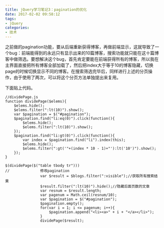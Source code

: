 ```yaml
---
title: jQuery学习笔记3：pagination的优化
date: 2017-02-02 09:58:12
tags:
- jQuery
categories:
- 技术
---
```

之前做的pagination功能，要从后端重新获得博客，再做前端显示，这就导致了一个bug：前端能得到的永远只有显示出来的10篇博客，搜索功能就只能在这十篇博客中做筛选。要想解决这个bug，首先肯定要能在前端获得所有的博客，所以我在主界面直接把所有博客全部加载了，然后把index大于等于10的博客隐藏，切换page的时候切换显示不同的博客。在搜索筛选完毕后，同样进行上述的分页操作，由于使用了两次，可以将这个分页方法单独提出来复用。

下面贴上代码。

```
//dividePage.js
function dividePage($elems){
	$elems.hide();
	$elems.filter(":lt(10)").show();
	var $pagination = $("#pagination");
	$pagination.find("li:eq(0)").click(function(){
		$elems.hide();
		$elems.filter(":lt(10)").show();
	});
	$pagination.find("li:gt(0)").click(function(){
		var index = $pagination.find("li").index(this);
		$elems.hide();
		$elems.filter(":gt('"+(index * 10 - 1)+"'):lt('10')").show();
	});
}
```

```
$(dividePage($("table tbody tr")))
//				修改pagination
				var $result = $blogs.filter(":visible");//获取所有搜索结果
				$result.filter(":lt(10)").hide();//隐藏后面页数的文章
				var resnum = $result.length;
				var pagenum = Math.ceil(resnum/10);
				var $pagination = $("#pagination");
				$pagination.empty();
				for(var i = 1; i <= pagenum; i++){
					$pagination.append("<li><a>" + i + "</a></li>");
				}
				dividePage($result);
```